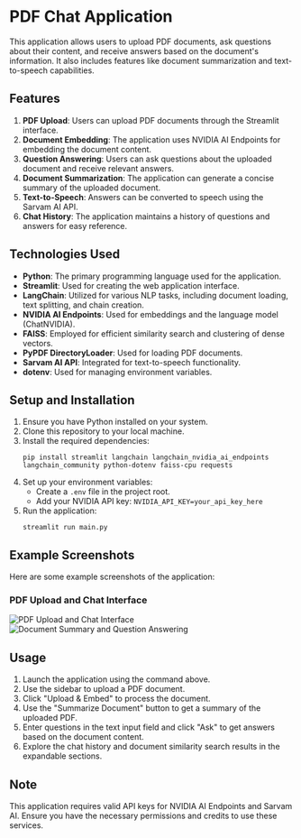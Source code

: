 # PDF Chat Application

This application allows users to upload PDF documents, ask questions about their content, and receive answers based on the document's information. It also includes features like document summarization and text-to-speech capabilities.

## Features

1. **PDF Upload**: Users can upload PDF documents through the Streamlit interface.
2. **Document Embedding**: The application uses NVIDIA AI Endpoints for embedding the document content.
3. **Question Answering**: Users can ask questions about the uploaded document and receive relevant answers.
4. **Document Summarization**: The application can generate a concise summary of the uploaded document.
5. **Text-to-Speech**: Answers can be converted to speech using the Sarvam AI API.
6. **Chat History**: The application maintains a history of questions and answers for easy reference.

## Technologies Used

- **Python**: The primary programming language used for the application.
- **Streamlit**: Used for creating the web application interface.
- **LangChain**: Utilized for various NLP tasks, including document loading, text splitting, and chain creation.
- **NVIDIA AI Endpoints**: Used for embeddings and the language model (ChatNVIDIA).
- **FAISS**: Employed for efficient similarity search and clustering of dense vectors.
- **PyPDF DirectoryLoader**: Used for loading PDF documents.
- **Sarvam AI API**: Integrated for text-to-speech functionality.
- **dotenv**: Used for managing environment variables.

## Setup and Installation

1. Ensure you have Python installed on your system.
2. Clone this repository to your local machine.
3. Install the required dependencies:
   ```
   pip install streamlit langchain langchain_nvidia_ai_endpoints langchain_community python-dotenv faiss-cpu requests
   ```
4. Set up your environment variables:
   - Create a `.env` file in the project root.
   - Add your NVIDIA API key: `NVIDIA_API_KEY=your_api_key_here`
5. Run the application:
   ```
   streamlit run main.py
   ```
## Example Screenshots

Here are some example screenshots of the application:

### PDF Upload and Chat Interface
![PDF Upload and Chat Interface](path/to/your/image1.png)
![Document Summary and Question Answering](path/to/your/image2.png)

## Usage

1. Launch the application using the command above.
2. Use the sidebar to upload a PDF document.
3. Click "Upload & Embed" to process the document.
4. Use the "Summarize Document" button to get a summary of the uploaded PDF.
5. Enter questions in the text input field and click "Ask" to get answers based on the document content.
6. Explore the chat history and document similarity search results in the expandable sections.

## Note

This application requires valid API keys for NVIDIA AI Endpoints and Sarvam AI. Ensure you have the necessary permissions and credits to use these services.
